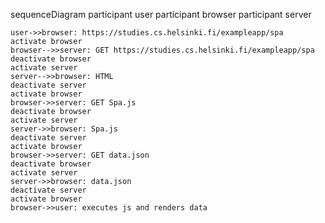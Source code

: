 sequenceDiagram
    participant user
    participant browser
    participant server


    user->>browser: https://studies.cs.helsinki.fi/exampleapp/spa
    activate browser
    browser-->>server: GET https://studies.cs.helsinki.fi/exampleapp/spa
    deactivate browser
    activate server
    server-->>browser: HTML
    deactivate server
    activate browser
    browser->>server: GET Spa.js
    deactivate browser
    activate server
    server->>browser: Spa.js
    deactivate server
    activate browser
    browser->>server: GET data.json
    deactivate browser
    activate server
    server->>browser: data.json
    deactivate server
    activate browser
    browser->>user: executes js and renders data